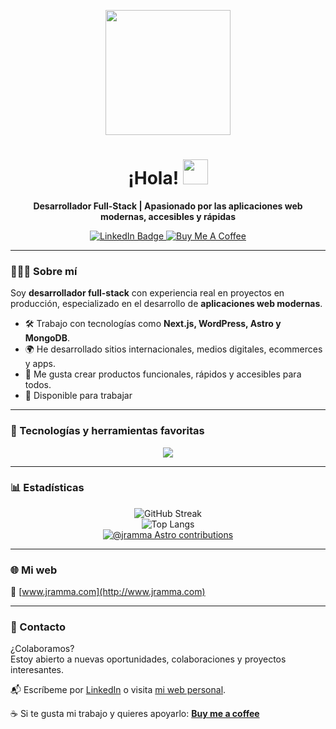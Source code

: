 <p align="center">
  <img src="https://media.giphy.com/media/f3iwJFOVOwuy7K6FFw/giphy.gif" width="200"/>
</p>

<h1 align="center">¡Hola! <img src="https://media.giphy.com/media/hvRJCLFzcasrR4ia7z/giphy.gif" width="40"></h1>

<p align="center">
  <strong>Desarrollador Full-Stack | Apasionado por las aplicaciones web modernas, accesibles y rápidas</strong>
</p>

<p align="center">
  <a href="https://www.linkedin.com/in/jramma">
    <img src="https://img.shields.io/badge/LinkedIn-blue?style=for-the-badge&logo=linkedin&logoColor=white" alt="LinkedIn Badge">
  </a>
  <a href="https://buymeacoffee.com/jramma">
    <img src="https://img.shields.io/badge/Buy%20me%20a%20coffee-%23FFDD00?style=for-the-badge&logo=buy-me-a-coffee&logoColor=black" alt="Buy Me A Coffee">
  </a>
</p>

---

### 👨🏻‍💻 Sobre mí

Soy **desarrollador full-stack** con experiencia real en proyectos en producción, especializado en el desarrollo de **aplicaciones web modernas**.

- 🛠️ Trabajo con tecnologías como **Next.js, WordPress, Astro y MongoDB**.
- 🌍 He desarrollado sitios internacionales, medios digitales, ecommerces y apps.
- 🚀 Me gusta crear productos funcionales, rápidos y accesibles para todos.
- 📍 Disponible para trabajar

---

### 🧰 Tecnologías y herramientas favoritas

<p align="center">
  <a href="https://skillicons.dev">
    <img src="https://skillicons.dev/icons?i=java,ts,js,php,html,css,react,angular,nodejs,nextjs,astro,laravel,wordpress,mongodb,mysql,vscode,vim,git,bun,figma,postman,linux" />
  </a>
</p>

---

### 📊 Estadísticas

<p align="center">
  <img src="http://github-readme-streak-stats.herokuapp.com?user=jramma&theme=dark&background=000000" alt="GitHub Streak"/>
  <br/>
  <img src="https://github-readme-stats.vercel.app/api/top-langs/?username=jramma&layout=compact&theme=vision-friendly-dark" alt="Top Langs"/>
  <br/>
  <a href="https://astro.badg.es/contributor/jramma/">
    <img src="https://astro.badg.es/v2/contributor/jramma.svg" alt="@jramma Astro contributions"/>
  </a>
</p>

---

### 🌐 Mi web

📎 [www.jramma.com](http://www.jramma.com)

---

### 🤝 Contacto

¿Colaboramos?  
Estoy abierto a nuevas oportunidades, colaboraciones y proyectos interesantes.

📬 Escríbeme por [LinkedIn](https://www.linkedin.com/in/jramma/) o visita [mi web personal](http://www.jramma.com).

☕ Si te gusta mi trabajo y quieres apoyarlo: [**Buy me a coffee**](https://buymeacoffee.com/jramma)
